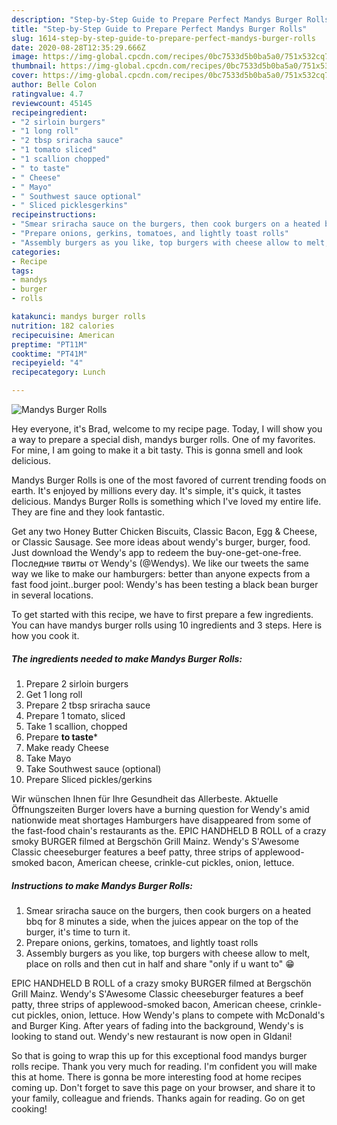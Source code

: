 ```yaml
---
description: "Step-by-Step Guide to Prepare Perfect Mandys Burger Rolls"
title: "Step-by-Step Guide to Prepare Perfect Mandys Burger Rolls"
slug: 1614-step-by-step-guide-to-prepare-perfect-mandys-burger-rolls
date: 2020-08-28T12:35:29.666Z
image: https://img-global.cpcdn.com/recipes/0bc7533d5b0ba5a0/751x532cq70/mandys-burger-rolls-recipe-main-photo.jpg
thumbnail: https://img-global.cpcdn.com/recipes/0bc7533d5b0ba5a0/751x532cq70/mandys-burger-rolls-recipe-main-photo.jpg
cover: https://img-global.cpcdn.com/recipes/0bc7533d5b0ba5a0/751x532cq70/mandys-burger-rolls-recipe-main-photo.jpg
author: Belle Colon
ratingvalue: 4.7
reviewcount: 45145
recipeingredient:
- "2 sirloin burgers"
- "1 long roll"
- "2 tbsp sriracha sauce"
- "1 tomato sliced"
- "1 scallion chopped"
- " to taste"
- " Cheese"
- " Mayo"
- " Southwest sauce optional"
- " Sliced picklesgerkins"
recipeinstructions:
- "Smear sriracha sauce on the burgers, then cook burgers on a heated bbq for 8 minutes a side, when the juices appear on the top of the burger, it&#39;s time to turn it."
- "Prepare onions, gerkins, tomatoes, and lightly toast rolls"
- "Assembly burgers as you like, top burgers with cheese allow to melt, place on rolls and then cut in half and share &#34;only if u want to&#34; 😁"
categories:
- Recipe
tags:
- mandys
- burger
- rolls

katakunci: mandys burger rolls 
nutrition: 182 calories
recipecuisine: American
preptime: "PT11M"
cooktime: "PT41M"
recipeyield: "4"
recipecategory: Lunch

---
```



![Mandys Burger Rolls](https://img-global.cpcdn.com/recipes/0bc7533d5b0ba5a0/751x532cq70/mandys-burger-rolls-recipe-main-photo.jpg)

Hey everyone, it's Brad, welcome to my recipe page. Today, I will show you a way to prepare a special dish, mandys burger rolls. One of my favorites. For mine, I am going to make it a bit tasty. This is gonna smell and look delicious.

Mandys Burger Rolls is one of the most favored of current trending foods on earth. It's enjoyed by millions every day. It's simple, it's quick, it tastes delicious. Mandys Burger Rolls is something which I've loved my entire life. They are fine and they look fantastic.

Get any two Honey Butter Chicken Biscuits, Classic Bacon, Egg &amp; Cheese, or Classic Sausage. See more ideas about wendy&#39;s burger, burger, food. Just download the Wendy&#39;s app to redeem the buy-one-get-one-free. Последние твиты от Wendy&#39;s (@Wendys). We like our tweets the same way we like to make our hamburgers: better than anyone expects from a fast food joint..burger pool: Wendy&#39;s has been testing a black bean burger in several locations.


To get started with this recipe, we have to first prepare a few ingredients. You can have mandys burger rolls using 10 ingredients and 3 steps. Here is how you cook it.

<!--inarticleads1-->

##### The ingredients needed to make Mandys Burger Rolls:

1. Prepare 2 sirloin burgers
1. Get 1 long roll
1. Prepare 2 tbsp sriracha sauce
1. Prepare 1 tomato, sliced
1. Take 1 scallion, chopped
1. Prepare  **to taste***
1. Make ready  Cheese
1. Take  Mayo
1. Take  Southwest sauce (optional)
1. Prepare  Sliced pickles/gerkins


Wir wünschen Ihnen für Ihre Gesundheit das Allerbeste. Aktuelle Öffnungszeiten Burger lovers have a burning question for Wendy&#39;s amid nationwide meat shortages Hamburgers have disappeared from some of the fast-food chain&#39;s restaurants as the. EPIC HANDHELD B ROLL of a crazy smoky BURGER filmed at Bergschön Grill Mainz. Wendy&#39;s S&#39;Awesome Classic cheeseburger features a beef patty, three strips of applewood-smoked bacon, American cheese, crinkle-cut pickles, onion, lettuce. 

<!--inarticleads2-->

##### Instructions to make Mandys Burger Rolls:

1. Smear sriracha sauce on the burgers, then cook burgers on a heated bbq for 8 minutes a side, when the juices appear on the top of the burger, it&#39;s time to turn it.
1. Prepare onions, gerkins, tomatoes, and lightly toast rolls
1. Assembly burgers as you like, top burgers with cheese allow to melt, place on rolls and then cut in half and share &#34;only if u want to&#34; 😁


EPIC HANDHELD B ROLL of a crazy smoky BURGER filmed at Bergschön Grill Mainz. Wendy&#39;s S&#39;Awesome Classic cheeseburger features a beef patty, three strips of applewood-smoked bacon, American cheese, crinkle-cut pickles, onion, lettuce. How Wendy&#39;s plans to compete with McDonald&#39;s and Burger King. After years of fading into the background, Wendy&#39;s is looking to stand out. Wendy&#39;s new restaurant is now open in Gldani! 

So that is going to wrap this up for this exceptional food mandys burger rolls recipe. Thank you very much for reading. I'm confident you will make this at home. There is gonna be more interesting food at home recipes coming up. Don't forget to save this page on your browser, and share it to your family, colleague and friends. Thanks again for reading. Go on get cooking!
